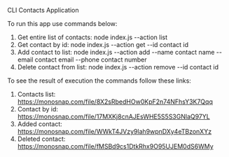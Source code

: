 CLI Contacts Application

To run this app use commands below:

1. Get entire list of contacts: node index.js --action list
2. Get contact by id: node index.js --action get --id contact id
3. Add contact to list: node index.js --action add --name contact name --email contact email --phone contact number
4. Delete contact from list: node index.js --action remove --id contact id

To see the result of execution the commands follow these links:

1. Contacts list: https://monosnap.com/file/8X2sRbedHOw0KpF2n74NFhsY3K7Qqq
2. Contact by id: https://monosnap.com/file/17MXKj8cnAJEsWHE5S5S3GNlaQ97YL
3. Added contact: https://monosnap.com/file/WWkT4JVzy9lah9wpnDXy4eTBzonXYz
4. Deleted contact: https://monosnap.com/file/fMSBd9cs1DtkRhx9O95UJEM0dS6WMy